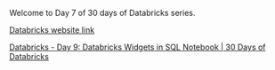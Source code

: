 Welcome to Day 7 of 30 days of Databricks series.

[Databricks website link](https://www.databricks.com/)

[Databricks - Day 9: Databricks Widgets in SQL Notebook | 30 Days of Databricks](https://youtu.be/DTPDpJMSllE)
